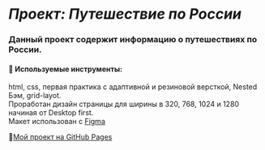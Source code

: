 # _Проект: Путешествие по России_
### Данный проект содержит информацию о путешествиях по России.
#### :hammer: __Используемые инструменты:__ 
html, css, первая практика с адаптивной и резиновой версткой, Nested Бэм, grid-layot.  
Проработан дизайн страницы для ширины в 320, 768, 1024 и 1280 начиная от Desktop first.   
Макет использован с [Figma](https://www.figma.com/file/5S2WSbEFL6awjVWJ0NWL8Q/Sprint-3_-Russia-_-desktop-%2B-mobile?node-id=63326%3A0)




:open_file_folder:[Мой проект на GitHub Pages](https://ryzhukigor.github.io/russian-travel/)
